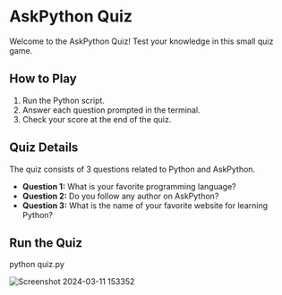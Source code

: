 # AskPython Quiz

Welcome to the AskPython Quiz! Test your knowledge in this small quiz game.

## How to Play

1. Run the Python script.
2. Answer each question prompted in the terminal.
3. Check your score at the end of the quiz.

## Quiz Details

The quiz consists of 3 questions related to Python and AskPython.

- **Question 1:** What is your favorite programming language?
- **Question 2:** Do you follow any author on AskPython?
- **Question 3:** What is the name of your favorite website for learning Python?

## Run the Quiz
python quiz.py


![Screenshot 2024-03-11 153352](https://github.com/OpAbhiG/Quick-Quiz-Game-/assets/110295591/8ea280ad-fcbb-4ae9-9c09-84ca64e5fdab)




